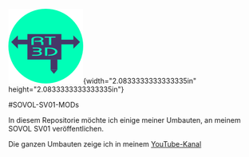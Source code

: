 ![RT3D-Druck](.//media/image1.png){width="2.0833333333333335in" height="2.0833333333333335in"}

#SOVOL-SV01-MODs

In diesem Repositorie möchte ich einige meiner Umbauten, an meinem SOVOL
SV01 veröffentlichen.

Die ganzen Umbauten zeige ich in meinem [YouTube-Kanal](https://www.youtube.com/c/RT3D-Druck)
